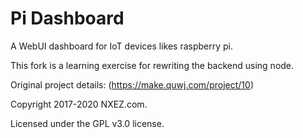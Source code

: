 # Pi Dashboard
A WebUI dashboard for IoT devices likes raspberry pi.

This fork is a learning exercise for rewriting the backend using node.

Original project details: (https://make.quwj.com/project/10)

Copyright 2017-2020 NXEZ.com.

Licensed under the GPL v3.0 license.
